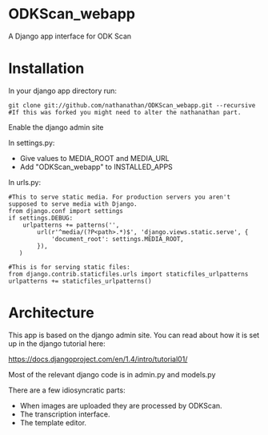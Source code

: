 ODKScan_webapp
==============

A Django app interface for ODK Scan

Installation
===========

In your django app directory run:

	git clone git://github.com/nathanathan/ODKScan_webapp.git --recursive
	#If this was forked you might need to alter the nathanathan part.

Enable the django admin site

In settings.py:

* Give values to MEDIA_ROOT and MEDIA_URL
* Add "ODKScan_webapp" to INSTALLED_APPS

In urls.py:

	#This to serve static media. For production servers you aren't supposed to serve media with Django.
	from django.conf import settings
	if settings.DEBUG:
	    urlpatterns += patterns('',
	        url(r'^media/(?P<path>.*)$', 'django.views.static.serve', {
	            'document_root': settings.MEDIA_ROOT,
	        }),
	   )
	
	#This is for serving static files:
	from django.contrib.staticfiles.urls import staticfiles_urlpatterns
	urlpatterns += staticfiles_urlpatterns()
	
Architecture
============

This app is based on the django admin site. You can read about how it is set up in the django tutorial here:

https://docs.djangoproject.com/en/1.4/intro/tutorial01/

Most of the relevant django code is in admin.py and models.py

There are a few idiosyncratic parts:

* When images are uploaded they are processed by ODKScan.
* The transcription interface.
* The template editor.
